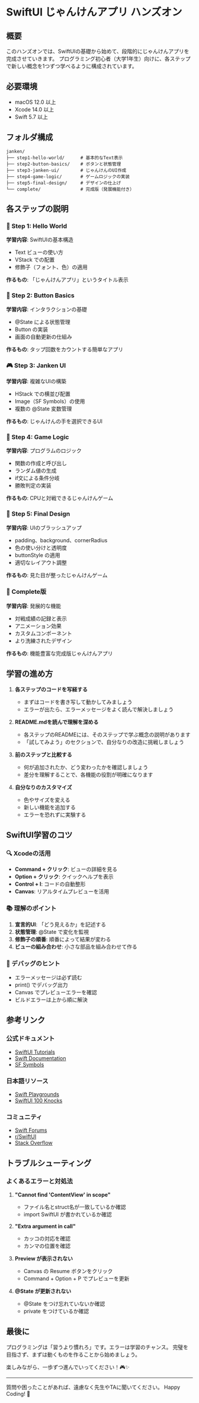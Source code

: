 # SwiftUI じゃんけんアプリ ハンズオン

## 概要
このハンズオンでは、SwiftUIの基礎から始めて、段階的にじゃんけんアプリを完成させていきます。
プログラミング初心者（大学1年生）向けに、各ステップで新しい概念を1つずつ学べるように構成されています。

## 必要環境
- macOS 12.0 以上
- Xcode 14.0 以上
- Swift 5.7 以上

## フォルダ構成
```
janken/
├── step1-hello-world/      # 基本的なText表示
├── step2-button-basics/    # ボタンと状態管理
├── step3-janken-ui/        # じゃんけんのUI作成
├── step4-game-logic/       # ゲームロジックの実装
├── step5-final-design/     # デザインの仕上げ
└── complete/               # 完成版（発展機能付き）
```

## 各ステップの説明

### 📱 Step 1: Hello World
**学習内容**: SwiftUIの基本構造
- Text ビューの使い方
- VStack での配置
- 修飾子（フォント、色）の適用

**作るもの**: 「じゃんけんアプリ」というタイトル表示

### 🔘 Step 2: Button Basics  
**学習内容**: インタラクションの基礎
- @State による状態管理
- Button の実装
- 画面の自動更新の仕組み

**作るもの**: タップ回数をカウントする簡単なアプリ

### 🎮 Step 3: Janken UI
**学習内容**: 複雑なUIの構築
- HStack での横並び配置
- Image（SF Symbols）の使用
- 複数の @State 変数管理

**作るもの**: じゃんけんの手を選択できるUI

### 🧮 Step 4: Game Logic
**学習内容**: プログラムのロジック
- 関数の作成と呼び出し
- ランダム値の生成
- if文による条件分岐
- 勝敗判定の実装

**作るもの**: CPUと対戦できるじゃんけんゲーム

### 🎨 Step 5: Final Design
**学習内容**: UIのブラッシュアップ
- padding、background、cornerRadius
- 色の使い分けと透明度
- buttonStyle の適用
- 適切なレイアウト調整

**作るもの**: 見た目が整ったじゃんけんゲーム

### 🚀 Complete版
**学習内容**: 発展的な機能
- 対戦成績の記録と表示
- アニメーション効果
- カスタムコンポーネント
- より洗練されたデザイン

**作るもの**: 機能豊富な完成版じゃんけんアプリ

## 学習の進め方

1. **各ステップのコードを写経する**
   - まずはコードを書き写して動かしてみましょう
   - エラーが出たら、エラーメッセージをよく読んで解決しましょう

2. **README.mdを読んで理解を深める**
   - 各ステップのREADMEには、そのステップで学ぶ概念の説明があります
   - 「試してみよう」のセクションで、自分なりの改造に挑戦しましょう

3. **前のステップと比較する**
   - 何が追加されたか、どう変わったかを確認しましょう
   - 差分を理解することで、各機能の役割が明確になります

4. **自分なりのカスタマイズ**
   - 色やサイズを変える
   - 新しい機能を追加する
   - エラーを恐れずに実験する

## SwiftUI学習のコツ

### 🔍 Xcodeの活用
- **Command + クリック**: ビューの詳細を見る
- **Option + クリック**: クイックヘルプを表示
- **Control + I**: コードの自動整形
- **Canvas**: リアルタイムプレビューを活用

### 📚 理解のポイント
1. **宣言的UI**: 「どう見えるか」を記述する
2. **状態管理**: @State で変化を監視
3. **修飾子の順番**: 順番によって結果が変わる
4. **ビューの組み合わせ**: 小さな部品を組み合わせて作る

### 🐛 デバッグのヒント
- エラーメッセージは必ず読む
- print() でデバッグ出力
- Canvas でプレビューエラーを確認
- ビルドエラーは上から順に解決

## 参考リンク

### 公式ドキュメント
- [SwiftUI Tutorials](https://developer.apple.com/tutorials/swiftui)
- [Swift Documentation](https://docs.swift.org/swift-book/)
- [SF Symbols](https://developer.apple.com/sf-symbols/)

### 日本語リソース
- [Swift Playgrounds](https://www.apple.com/jp/swift/playgrounds/)
- [SwiftUI 100 Knocks](https://zenn.dev/taka1068/articles/8d87538b47b525)

### コミュニティ
- [Swift Forums](https://forums.swift.org)
- [r/SwiftUI](https://www.reddit.com/r/SwiftUI/)
- [Stack Overflow](https://stackoverflow.com/questions/tagged/swiftui)

## トラブルシューティング

### よくあるエラーと対処法

1. **"Cannot find 'ContentView' in scope"**
   - ファイル名とstruct名が一致しているか確認
   - import SwiftUI が書かれているか確認

2. **"Extra argument in call"**
   - カッコの対応を確認
   - カンマの位置を確認

3. **Preview が表示されない**
   - Canvas の Resume ボタンをクリック
   - Command + Option + P でプレビューを更新

4. **@State が更新されない**
   - @State をつけ忘れていないか確認
   - private をつけているか確認

## 最後に

プログラミングは「習うより慣れろ」です。エラーは学習のチャンス。
完璧を目指さず、まずは動くものを作ることから始めましょう。

楽しみながら、一歩ずつ進んでいってください！🎮✨

---

質問や困ったことがあれば、遠慮なく先生やTAに聞いてください。
Happy Coding! 🚀